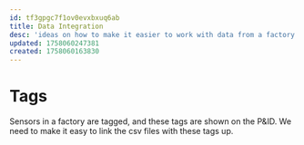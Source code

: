 ```yaml
---
id: tf3gpgc7f1ov0evxbxuq6ab
title: Data Integration
desc: 'ideas on how to make it easier to work with data from a factory'
updated: 1758060247381
created: 1758060163830
---
```




# Tags

Sensors in a factory are tagged, and these tags are shown on the P&ID. We need to make it easy to link the csv files with these tags up.